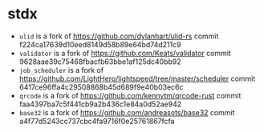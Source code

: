 # stdx

* `ulid` is a fork of https://github.com/dylanhart/ulid-rs commit f224ca17639d10eed8149d58b89e64bd74d211c9
* `validator` is a fork of https://github.com/Keats/validator commit 9628aae39c75468fbacfb63bbe1af125dc40bb92
* `job_scheduler` is a fork of https://github.com/LightHero/lightspeed/tree/master/scheduler commit 6417ce96ffa4c29508868b45d689f9e40b03ec6c
* `qrcode` is a fork of https://github.com/kennytm/qrcode-rust commit faa4397ba7c5f441cb9a2b436c1e84a0d52ae942
* `base32` is a fork of https://github.com/andreasots/base32 commit a4f77d5243cc737cbc4fa9716f0e25761867fcfa
